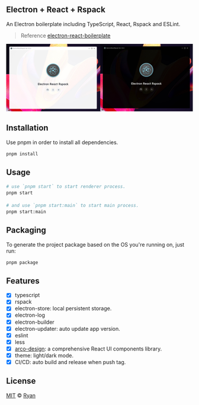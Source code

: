 ## Electron + React + Rspack

An Electron boilerplate including TypeScript, React, Rspack and ESLint.

> Reference [electron-react-boilerplate](https://github.com/electron-react-boilerplate/electron-react-boilerplate)

![ElectronReactRspack](https://github.com/RyanProMax/image-hub/blob/main/electron-react-rspack/03.png)

## Installation

Use pnpm in order to install all dependencies.

```bash
pnpm install
```

## Usage

```bash
# use `pnpm start` to start renderer process.
pnpm start

# and use `pnpm start:main` to start main process.
pnpm start:main
```

## Packaging

To generate the project package based on the OS you're running on, just run:

```bash
pnpm package
```

## Features

- [x] typescript
- [x] rspack
- [x] electron-store: local persistent storage.
- [x] electron-log
- [x] electron-builder
- [x] electron-updater: auto update app version.
- [x] eslint
- [x] less
- [x] [arco-design](https://github.com/arco-design/arco-design): a comprehensive React UI components library.
- [x] theme: light/dark mode.
- [x] CI/CD: auto build and release when push tag.

## License

[MIT](https://choosealicense.com/licenses/mit/) © [Ryan](https://github.com/RyanProMax)
